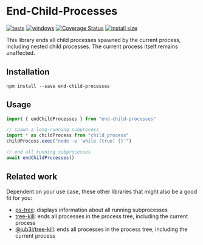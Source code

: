 # End-Child-Processes

[![tests](https://github.com/kevgo/end-child-processes/actions/workflows/test.yml/badge.svg)](https://github.com/kevgo/end-child-processes/actions/workflows/test.yml)
[![windows](https://github.com/kevgo/end-child-processes/actions/workflows/windows.yml/badge.svg)](https://github.com/kevgo/end-child-processes/actions/workflows/windows.yml)
[![Coverage Status](https://coveralls.io/repos/github/kevgo/end-child-processes/badge.svg)](https://coveralls.io/github/kevgo/end-child-processes)
[![install size](https://packagephobia.now.sh/badge?p=end-child-processes)](https://packagephobia.now.sh/result?p=end-child-processes)

This library ends all child processes spawned by the current process, including
nested child processes. The current process itself remains unaffected.

## Installation

<a type="npm/install">

```shell
npm install --save end-child-processes
```

</a>

## Usage

```js
import { endChildProcesses } from "end-child-processes"

// spawn a long-running subprocess
import * as childProcess from "child_process"
childProcess.exec("node -e 'while (true) {}'")

// end all running subprocesses
await endChildProcesses()
```

## Related work

Dependent on your use case, these other libraries that might also be a good fit
for you:

- [ps-tree](https://github.com/fengmk2/ps-tree): displays information about all
  running subprocesses
- [tree-kill](https://github.com/pkrumins/node-tree-kill): ends all processes in
  the process tree, including the current process
- [@jub3i/tree-kill](https://github.com/jub3i/tree-kill): ends all processes in
  the process tree, including the current process
